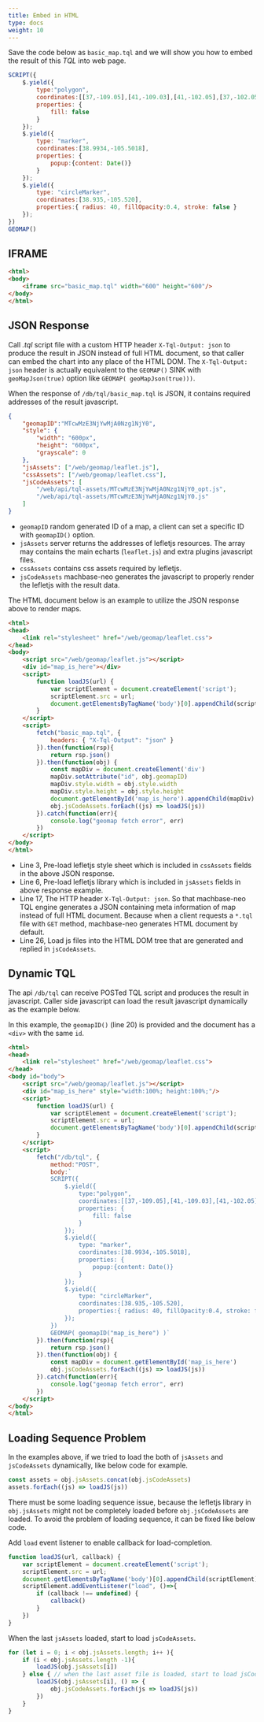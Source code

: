 ```yaml
---
title: Embed in HTML
type: docs
weight: 10
---
```


Save the code below as `basic_map.tql` and we will show you how to embed the result of this *TQL* into web page.

```js
SCRIPT({
    $.yield({
        type:"polygon",
        coordinates:[[37,-109.05],[41,-109.03],[41,-102.05],[37,-102.05]],
        properties: {
            fill: false
        }
    });
    $.yield({
        type: "marker",
        coordinates:[38.9934,-105.5018],
        properties: {
            popup:{content: Date()}
        }
    });
    $.yield({
        type: "circleMarker",
        coordinates:[38.935,-105.520],
        properties:{ radius: 40, fillOpacity:0.4, stroke: false }
    });
})
GEOMAP()
```

## IFRAME

```html {linenos=table,hl_lines=[3],linenostart=1}
<html>
<body>
    <iframe src="basic_map.tql" width="600" height="600"/>
</body>
</html>
```

## JSON Response

Call *.tql* script file with a custom HTTP header `X-Tql-Output: json` 
to produce the result in JSON instead of full HTML document,
so that caller can embed the chart into any place of the HTML DOM.
The `X-Tql-Output: json` header is actually equivalent to the `GEOMAP()` SINK with `geoMapJson(true)` option like `GEOMAP( geoMapJson(true)))`.

When the response of `/db/tql/basic_map.tql` is JSON, it contains required addresses of the result javascript.

```json
{
    "geomapID":"MTcwMzE3NjYwMjA0Nzg1NjY0",
    "style": {
        "width": "600px",
        "height": "600px",
        "grayscale": 0
    },
    "jsAssets": ["/web/geomap/leaflet.js"],
    "cssAssets": ["/web/geomap/leaflet.css"],
	"jsCodeAssets": [
        "/web/api/tql-assets/MTcwMzE3NjYwMjA0Nzg1NjY0_opt.js",
        "/web/api/tql-assets/MTcwMzE3NjYwMjA0Nzg1NjY0.js"
    ]
}
```

- `geomapID` random generated ID of a map, a client can set a specific ID with `geomapID()` option.
- `jsAssets` server returns the addresses of lefletjs resources. The array may contains the main echarts (`leaflet.js`) and extra plugins javascript files.
- `cssAssets` contains css assets required by lefletjs.
- `jsCodeAssets` machbase-neo generates the javascript to properly render the lefletjs with the result data.

The HTML document below is an example to utilize the JSON response above to render maps.

```html {linenos=table,hl_lines=[3,6,17,22,26],linenostart=1}
<html>
<head>
    <link rel="stylesheet" href="/web/geomap/leaflet.css">
</head>
<body>
    <script src="/web/geomap/leaflet.js"></script>
    <div id="map_is_here"></div>
    <script>
        function loadJS(url) {
            var scriptElement = document.createElement('script');
            scriptElement.src = url;
            document.getElementsByTagName('body')[0].appendChild(scriptElement);
        }
    </script>
    <script>
        fetch("basic_map.tql", {
            headers: { "X-Tql-Output": "json" }
        }).then(function(rsp){
            return rsp.json()
        }).then(function(obj) {
            const mapDiv = document.createElement('div')
            mapDiv.setAttribute("id", obj.geomapID)
            mapDiv.style.width = obj.style.width
            mapDiv.style.height = obj.style.height
            document.getElementById('map_is_here').appendChild(mapDiv)
            obj.jsCodeAssets.forEach((js) => loadJS(js))
        }).catch(function(err){
            console.log("geomap fetch error", err)
        })
    </script>
</body>
</html>
```
- Line 3, Pre-load lefletjs style sheet which is included in `cssAssets` fields in the above JSON response.
- Line 6, Pre-load lefletjs library which is included in `jsAssets` fields in above response example.
- Line 17, The HTTP header `X-Tql-Output: json`.
So that machbase-neo TQL engine generates a JSON containing meta information of map instead of full HTML document.
Because when a client requests a `*.tql` file with `GET` method, machbase-neo generates HTML document by default.
- Line 26, Load js files into the HTML DOM tree that are generated and replied in `jsCodeAssets`.


## Dynamic TQL

The api `/db/tql` can receive POSTed TQL script and produces the result in javascript.
Caller side javascript can load the result javascript dynamically as the example below.

In this example, the `geomapID()` (line 20) is provided and the document has a `<div>` with the same `id`.

```html {linenos=table,hl_lines=[3,6,16,40,47],linenostart=1}
<html>
<head>
    <link rel="stylesheet" href="/web/geomap/leaflet.css">
</head>
<body id="body">
    <script src="/web/geomap/leaflet.js"></script>
    <div id="map_is_here" style="width:100%; height:100%;"/>
    <script>
        function loadJS(url) {
            var scriptElement = document.createElement('script');
            scriptElement.src = url;
            document.getElementsByTagName('body')[0].appendChild(scriptElement);
        }
    </script>
    <script>
        fetch("/db/tql", {
            method:"POST", 
            body:`
            SCRIPT({
                $.yield({
                    type:"polygon",
                    coordinates:[[37,-109.05],[41,-109.03],[41,-102.05],[37,-102.05]],
                    properties: {
                        fill: false
                    }
                });
                $.yield({
                    type: "marker",
                    coordinates:[38.9934,-105.5018],
                    properties: {
                        popup:{content: Date()}
                    }
                });
                $.yield({
                    type: "circleMarker",
                    coordinates:[38.935,-105.520],
                    properties:{ radius: 40, fillOpacity:0.4, stroke: false }
                });
            })
            GEOMAP( geomapID("map_is_here") )`
        }).then(function(rsp){
            return rsp.json()
        }).then(function(obj) {
            const mapDiv = document.getElementById('map_is_here')
            obj.jsCodeAssets.forEach((js) => loadJS(js))
        }).catch(function(err){
            console.log("geomap fetch error", err)
        })
    </script>
</body>
</html>
```

## Loading Sequence Problem

In the examples above, if we tried to load the both of `jsAssets` and `jsCodeAssets` dynamically, like below code for example.

```js {linenos=table,linenostart=38}
const assets = obj.jsAssets.concat(obj.jsCodeAssets)
assets.forEach((js) => loadJS(js))
```

There must be some loading sequence issue, because the lefletjs library in `obj.jsAssets` might not be completely loaded 
before `obj.jsCodeAssets` are loaded.
To avoid the problem of loading sequence, it can be fixed like below code.

Add `load` event listener to enable callback for load-completion.

```js {linenos=table,hl_lines=["5-9"],linenostart=6}
function loadJS(url, callback) {
    var scriptElement = document.createElement('script');
    scriptElement.src = url;
    document.getElementsByTagName('body')[0].appendChild(scriptElement);
    scriptElement.addEventListener("load", ()=>{
        if (callback !== undefined) {
            callback()
        }
    })
}
```

When the last `jsAssets` loaded, start to load `jsCodeAssets`.

```js {linenos=table,hl_lines=[4,"6-8"],linenostart=34}
for (let i = 0; i < obj.jsAssets.length; i++ ){
    if (i < obj.jsAssets.length -1){ 
        loadJS(obj.jsAssets[i])
    } else { // when the last asset file is loaded, start to load jsCodeAssets
        loadJS(obj.jsAssets[i], () => {
            obj.jsCodeAssets.forEach(js => loadJS(js)) 
        })
    }
}
```